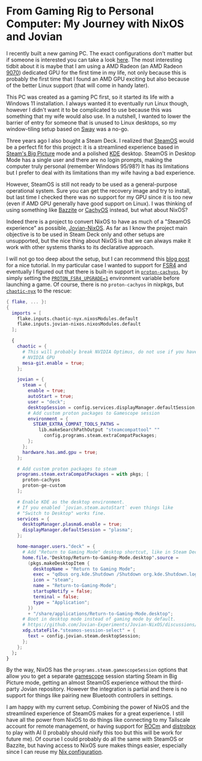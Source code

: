 # From Gaming Rig to Personal Computer: My Journey with NixOS and Jovian

I recently built a new gaming PC. The exact configurations don't matter but
if someone is interested you can take a look
[here](https://ie.pcpartpicker.com/list/JdTpv4). The most interesting tidbit
about it is maybe that I am using a AMD Radeon (an AMD Radeon
[9070](https://www.amd.com/en/products/graphics/desktops/radeon/9000-series/amd-radeon-rx-9070.html))
dedicated GPU for the first time in my life, not only because this is probably
the first time that I found an AMD GPU exciting but also because of the better
Linux support (that will come in handy later).

This PC was created as a gaming PC first, so it started its life with a Windows
11 installation. I always wanted it to eventually run Linux though, however I
didn't want it to be complicated to use because this was something that my wife
would also use. In a nutshell, I wanted to lower the barrier of entry for
someone that is unused to Linux desktops, so my window-tiling setup based on
[Sway](https://swaywm.org/) was a no-go.

Three years ago I also bought a Steam Deck. I realized that
[SteamOS](https://store.steampowered.com/steamos) would be a perfect fit for
this project: it is a streamlined experience based in [Steam's Big
Picture](https://store.steampowered.com/bigpicture) mode and a polished
[KDE](https://kde.org/) desktop. SteamOS in Desktop Mode has a single user and
there are no login prompts, making the computer truly personal (remember
Windows 95/98?) It has its limitations but I prefer to deal with its
limitations than my wife having a bad experience.

However, SteamOS is still not ready to be used as a general-purpose operational
system. Sure you can get the recovery image and try to install, but last time I
checked there was no support for my GPU since it is too new (even if AMD GPU
generally have good support on Linux). I was thinking of using something like
[Bazzite](https://bazzite.gg/) or [CachyOS](https://cachyos.org/) instead, but
what about NixOS?

Indeed there is a project to convert NixOS to have as much of a "SteamOS
experience" as possible, [Jovian-NixOS](https://jovian-experiments.github.io/).
As far as I know the project main objective is to be used in Steam Deck only
and other setups are unsupported, but the nice thing about NixOS is that we can
always make it work with other systems thanks to its declarative approach.

I will not go too deep about the setup, but I can recommend this [blog
post](https://ciarandegroot.com/archive/nixos-steam-box/) for a nice tutorial.
In my particular case I wanted to support for
[FSR4](https://www.amd.com/en/products/graphics/technologies/fidelityfx/super-resolution.html)
and eventually I figured out that there is built-in support in
[`proton-cachyos`](https://github.com/CachyOS/proton-cachyos), by simply
setting the
[`PROTON_FSR4_UPGRADE=1`](https://github.com/CachyOS/proton-cachyos/blob/683ebf2585e6c43b373021d6586e7f56318b6c78/README.md?plain=1#L344)
environment variable before launching a game. Of course, there is no
`proton-cachyos` in nixpkgs, but
[`chaotic-nyx`](https://github.com/chaotic-cx/nyx) to the rescue:

```nix
{ flake, ... }:
{
  imports = [
    flake.inputs.chaotic-nyx.nixosModules.default
    flake.inputs.jovian-nixos.nixosModules.default
  ];

  {
    chaotic = {
      # This will probably break NVIDIA Optimus, do not use if you have a
      # NVIDIA GPU
      mesa-git.enable = true;
    };

    jovian = {
      steam = {
        enable = true;
        autoStart = true;
        user = "deck";
        desktopSession = config.services.displayManager.defaultSession;
        # Add custom proton packages to Gamescope session
        environment = {
          STEAM_EXTRA_COMPAT_TOOLS_PATHS =
            lib.makeSearchPathOutput "steamcompattool" ""
              config.programs.steam.extraCompatPackages;
        };
      };
      hardware.has.amd.gpu = true;
    };

    # Add custom proton packages to steam
    programs.steam.extraCompatPackages = with pkgs; [
      proton-cachyos
      proton-ge-custom
    ];

    # Enable KDE as the desktop environment.
    # If you enabled `jovian.steam.autoStart` even things like
    # "Switch to Desktop" works fine.
    services = {
      desktopManager.plasma6.enable = true;
      displayManager.defaultSession = "plasma";
    };

    home-manager.users."deck" = {
      # Add "Return to Gaming Mode" desktop shortcut, like in Steam Deck.
      home.file."Desktop/Return-to-Gaming-Mode.desktop".source =
        (pkgs.makeDesktopItem {
          desktopName = "Return to Gaming Mode";
          exec = "qdbus org.kde.Shutdown /Shutdown org.kde.Shutdown.logout";
          icon = "steam";
          name = "Return-to-Gaming-Mode";
          startupNotify = false;
          terminal = false;
          type = "Application";
        })
        + "/share/applications/Return-to-Gaming-Mode.desktop";
      # Boot in desktop mode instead of gaming mode by default.
      # https://github.com/Jovian-Experiments/Jovian-NixOS/discussions/488
      xdg.stateFile."steamos-session-select" = {
        text = config.jovian.steam.desktopSession;
      };
    };
  };
}
```

By the way, NixOS has the `programs.steam.gamescopeSession` options that allow
you to get a separate [gamescope](https://github.com/ValveSoftware/gamescope)
session starting Steam in Big Picture mode, getting an almost SteamOS
experience without the third-party Jovian repository. However the integration
is partial and there is no support for things like pairing new Bluetooth
controllers in settings.

I am happy with my current setup. Combining the power of NixOS and the
streamlined experience of SteamOS makes for a great experience. I still have
all the power from NixOS to do things like connecting to my Tailscale account
for remote management, or having support for
[ROCm](https://www.amd.com/en/products/software/rocm.html) and
[distrobox](https://distrobox.it/) to play with AI (I probably should nixify
this too but this will be work for future me). Of course I could probably do
all the same with SteamOS or Bazzite, but having access to NixOS sure makes
things easier, especially since I can reuse my [Nix
configuration](https://github.com/thiagokokada/nix-configs/).
